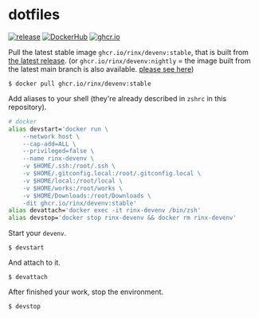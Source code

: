 # dotfiles

[![release](https://img.shields.io/github/v/release/rinx/dotfiles?style=flat-square)](https://github.com/rinx/dotfiles/releases)
[![DockerHub](https://img.shields.io/docker/pulls/rinx/devenv?label=rinx%2Fdevenv&logo=docker&style=flat-square)](https://hub.docker.com/r/rinx/devenv)
[![ghcr.io](https://img.shields.io/badge/ghcr.io-rinx%2Fdevenv-brightgreen?logo=docker&style=flat-square)](https://github.com/users/rinx/packages/container/package/devenv)

Pull the latest stable image `ghcr.io/rinx/devenv:stable`, that is built from [the latest release](https://github.com/rinx/dotfiles/releases).
(or `ghcr.io/rinx/devenv:nightly` = the image built from the latest main branch is also available.
[please see here](https://github.com/users/rinx/packages/container/package/devenv))

    $ docker pull ghcr.io/rinx/devenv:stable

Add aliases to your shell (they're already described in `zshrc` in this repository).

```sh
# docker
alias devstart='docker run \
    --network host \
    --cap-add=ALL \
    --privileged=false \
    --name rinx-devenv \
    -v $HOME/.ssh:/root/.ssh \
    -v $HOME/.gitconfig.local:/root/.gitconfig.local \
    -v $HOME/local:/root/local \
    -v $HOME/works:/root/works \
    -v $HOME/Downloads:/root/Downloads \
    -dit ghcr.io/rinx/devenv:stable'
alias devattach='docker exec -it rinx-devenv /bin/zsh'
alias devstop='docker stop rinx-devenv && docker rm rinx-devenv'
```

Start your `devenv`.

    $ devstart

And attach to it.

    $ devattach

After finished your work, stop the environment.

    $ devstop
